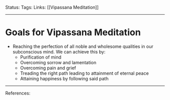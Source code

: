 Status:
Tags:
Links: [[Vipassana Meditation]]
___
# Goals for Vipassana Meditation
- Reaching the perfection of all noble and wholesome qualities in our subconscious mind. We can achieve this by:
	- Purification of mind
	- Overcoming sorrow and lamentation
	- Overcoming pain and grief
	- Treading the right path leading to attainment of eternal peace
	- Attaining happiness by following said path
___
References: